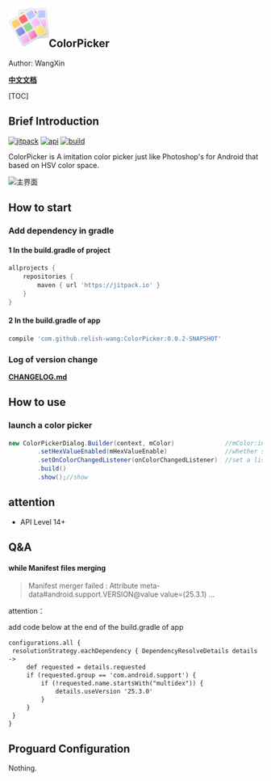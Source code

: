 ## <img src="./image/colorpicker_logo.png" alt="ColorPicker" width="80" height="80" align="bottom"/>ColorPicker

Author: WangXin

[**中文文档**](README_zh-rCN.md)

[TOC]
## Brief Introduction

[![jitpack][jitpack-version]][jitpack] [![api][apisvg]][api] [![build][buildsvg]][build]

ColorPicker is A imitation color picker just like Photoshop's for Android that based on HSV color space.

![主界面](./image/colorpicker.gif)

## How to start

### Add dependency in gradle

#### 1 In the build.gradle of project
```groovy
allprojects {
    repositories {
        maven { url 'https://jitpack.io' }
    }
}
```

#### 2 In the build.gradle of app
```groovy
compile 'com.github.relish-wang:ColorPicker:0.0.2-SNAPSHOT'
```

### Log of version change

[**CHANGELOG.md**](CHANGELOG.md)

## How to use

### launch a color picker
```java
new ColorPickerDialog.Builder(context, mColor)              //mColor:init color
        .setHexValueEnabled(mHexValueEnable)                //whether show the color value(Hexadecimal) or not
        .setOnColorChangedListener(onColorChangedListener)  //set a listener for listening color changing
        .build()
        .show();//show
```

## attention

- API Level 14+

## Q&A

#### while Manifest files merging

> Manifest merger failed : Attribute meta-data#android.support.VERSION@value value=(25.3.1) ...
 
attention：

add code below at the end of the build.gradle of app
   
   ```
configurations.all {
    resolutionStrategy.eachDependency { DependencyResolveDetails details ->
        def requested = details.requested
        if (requested.group == 'com.android.support') {
            if (!requested.name.startsWith("multidex")) {
                details.useVersion '25.3.0'
            }
        }
    }
}
```


## Proguard Configuration

Nothing.

[jitpack-version]: https://jitpack.io/v/relish-wang/ColorPicker.svg
[jitpack]: https://jitpack.io/v/relish-wang/ColorPicker

[apisvg]: https://img.shields.io/badge/API-14+-brightgreen.svg
[api]: https://android-arsenal.com/api?level=14

[buildsvg]: https://travis-ci.org/relish-wang/ColorPicker.svg?branch=master
[build]: https://travis-ci.org/relish-wang/ColorPicker
